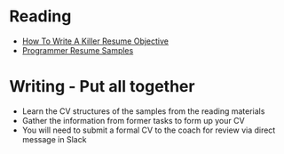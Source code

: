 # Reading

- [How To Write A Killer Resume Objective](https://theinterviewguys.com/objective-for-resume/)
- [Programmer Resume Samples](https://www.kickresume.com/en/help-center/programmer-resume-samples/)


# Writing - Put all together
- Learn the CV structures of the samples from the reading materials
- Gather the information from former tasks to form up your CV
- You will need to submit a formal CV to the coach for review via direct message in Slack
